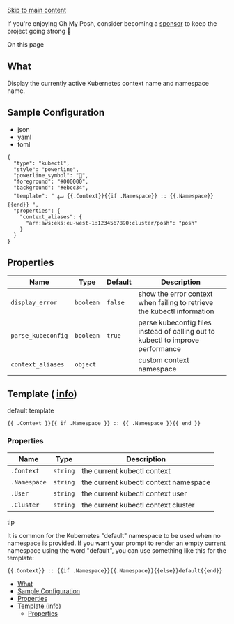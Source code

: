 [Skip to main content](https://ohmyposh.dev/docs/segments/cli/kubectl#__docusaurus_skipToContent_fallback)

If you're enjoying Oh My Posh, consider becoming a [sponsor](https://github.com/sponsors/JanDeDobbeleer) to keep the project going strong 💪

On this page

## What [​](https://ohmyposh.dev/docs/segments/cli/kubectl\#what "Direct link to What")

Display the currently active Kubernetes context name and namespace name.

## Sample Configuration [​](https://ohmyposh.dev/docs/segments/cli/kubectl\#sample-configuration "Direct link to Sample Configuration")

- json
- yaml
- toml

```codeBlockLines_e6Vv
{
  "type": "kubectl",
  "style": "powerline",
  "powerline_symbol": "",
  "foreground": "#000000",
  "background": "#ebcc34",
  "template": " ﴱ {{.Context}}{{if .Namespace}} :: {{.Namespace}}{{end}} ",
  "properties": {
    "context_aliases": {
      "arn:aws:eks:eu-west-1:1234567890:cluster/posh": "posh"
    }
  }
}

```

## Properties [​](https://ohmyposh.dev/docs/segments/cli/kubectl\#properties "Direct link to Properties")

| Name | Type | Default | Description |
| --- | --- | --- | --- |
| `display_error` | `boolean` | `false` | show the error context when failing to retrieve the kubectl information |
| `parse_kubeconfig` | `boolean` | `true` | parse kubeconfig files instead of calling out to kubectl to improve performance |
| `context_aliases` | `object` |  | custom context namespace |

## Template ( [info](https://ohmyposh.dev/docs/configuration/templates)) [​](https://ohmyposh.dev/docs/segments/cli/kubectl\#template-info "Direct link to template-info")

default template

```codeBlockLines_e6Vv
{{ .Context }}{{ if .Namespace }} :: {{ .Namespace }}{{ end }}

```

### Properties [​](https://ohmyposh.dev/docs/segments/cli/kubectl\#properties-1 "Direct link to Properties")

| Name | Type | Description |
| --- | --- | --- |
| `.Context` | `string` | the current kubectl context |
| `.Namespace` | `string` | the current kubectl context namespace |
| `.User` | `string` | the current kubectl context user |
| `.Cluster` | `string` | the current kubectl context cluster |

tip

It is common for the Kubernetes "default" namespace to be used when no namespace is provided. If you want your prompt to
render an empty current namespace using the word "default", you can use something like this for the template:

```codeBlockLines_e6Vv
{{.Context}} :: {{if .Namespace}}{{.Namespace}}{{else}}default{{end}}

```

- [What](https://ohmyposh.dev/docs/segments/cli/kubectl#what)
- [Sample Configuration](https://ohmyposh.dev/docs/segments/cli/kubectl#sample-configuration)
- [Properties](https://ohmyposh.dev/docs/segments/cli/kubectl#properties)
- [Template (info)](https://ohmyposh.dev/docs/segments/cli/kubectl#template-info)
  - [Properties](https://ohmyposh.dev/docs/segments/cli/kubectl#properties-1)